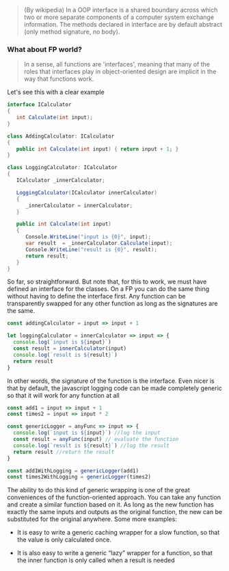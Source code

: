 > (By wikipedia) In a OOP interface is a shared boundary across which two or
> more separate components of a computer system exchange information. The
> methods declared in interface are by default abstract (only method signature,
> no body).

### What about FP world?

> In a sense, all functions are 'interfaces', meaning that many of the roles
> that interfaces play in object-oriented design are implicit in the way that
> functions work.

Let's see this with a clear example

```C#
interface ICalculator
{
   int Calculate(int input);
}
```

```C#
class AddingCalculator: ICalculator
{
   public int Calculate(int input) { return input + 1; }
}
```

```C#
class LoggingCalculator: ICalculator
{
   ICalculator _innerCalculator;

   LoggingCalculator(ICalculator innerCalculator)
   {
      _innerCalculator = innerCalculator;
   }

   public int Calculate(int input)
   {
      Console.WriteLine("input is {0}", input);
      var result  = _innerCalculator.Calculate(input);
      Console.WriteLine("result is {0}", result);
      return result;
   }
}
```

So far, so straightforward. But note that, for this to work, we must have
defined an interface for the classes. On a FP you can do the same thing without
having to define the interface first. Any function can be transparently swapped
for any other function as long as the signatures are the same.

```javascript
const addingCalculator = input => input + 1

let loggingCalculator = innerCalculator => input => {
  console.log(`input is ${input}`)
  const result = innerCalculator(input)
  console.log(`result is ${result}`)
  return result
}
```

In other words, the signature of the function is the interface. Even nicer is
that by default, the javascript logging code can be made completely generic so
that it will work for any function at all

```javascript
const add1 = input => input + 1
const times2 = input => input * 2

const genericLogger = anyFunc => input => {
  console.log(`input is ${input}`) //log the input
  const result = anyFunc(input) // evaluate the function
  console.log(`result is ${result}`) //log the result
  return result //return the result
}

const add1WithLogging = genericLogger(add1)
const times2WithLogging = genericLogger(times2)
```

The ability to do this kind of generic wrapping is one of the great conveniences
of the function-oriented approach. You can take any function and create a
similar function based on it. As long as the new function has exactly the same
inputs and outputs as the original function, the new can be substituted for the
original anywhere. Some more examples:

- It is easy to write a generic caching wrapper for a slow function, so that the
  value is only calculated once.

- It is also easy to write a generic “lazy” wrapper for a function, so that the
  inner function is only called when a result is needed
